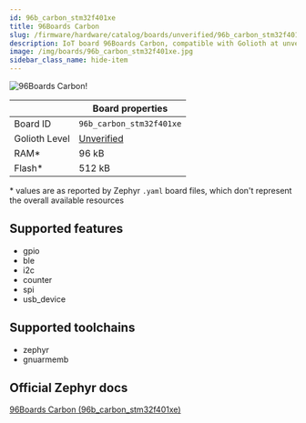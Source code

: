```yaml
---
id: 96b_carbon_stm32f401xe
title: 96Boards Carbon
slug: /firmware/hardware/catalog/boards/unverified/96b_carbon_stm32f401xe
description: IoT board 96Boards Carbon, compatible with Golioth at unverified level.
image: /img/boards/96b_carbon_stm32f401xe.jpg
sidebar_class_name: hide-item
---
```


[//]: # (This is an auto-generated file, do not edit! Changes to it will be lost upon re-generation)

![96Boards Carbon!](/img/boards/96b_carbon_stm32f401xe.jpg "96Boards Carbon")

|                | Board properties     |
| -------------  | -------------------- |
| Board ID       | `96b_carbon_stm32f401xe` |
| Golioth Level  | [Unverified](/firmware/hardware#unverified-boards) |
| RAM*           | 96 kB |
| Flash*         | 512 kB |

\* values are as reported by Zephyr `.yaml` board files, which don't represent the overall available resources



## Supported features

* gpio
* ble
* i2c
* counter
* spi
* usb_device

## Supported toolchains

* zephyr
* gnuarmemb

## Official Zephyr docs

[96Boards Carbon (96b_carbon_stm32f401xe)](https://docs.zephyrproject.org/latest/boards/96boards/carbon/doc/index.html)
